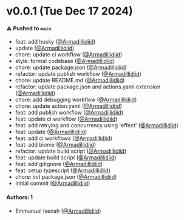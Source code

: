 # v0.0.1 (Tue Dec 17 2024)

#### ⚠️ Pushed to `main`

- feat: add husky ([@Armadillidiid](https://github.com/Armadillidiid))
- update ([@Armadillidiid](https://github.com/Armadillidiid))
- chore: update ci workflow ([@Armadillidiid](https://github.com/Armadillidiid))
- style: format codebase ([@Armadillidiid](https://github.com/Armadillidiid))
- chore: update package.json ([@Armadillidiid](https://github.com/Armadillidiid))
- refactor: update publish workflow ([@Armadillidiid](https://github.com/Armadillidiid))
- chore: update README.md ([@Armadillidiid](https://github.com/Armadillidiid))
- refactor: update package.json and actions.yaml extension ([@Armadillidiid](https://github.com/Armadillidiid))
- chore: add debugging workflow ([@Armadillidiid](https://github.com/Armadillidiid))
- chore: update action.yaml ([@Armadillidiid](https://github.com/Armadillidiid))
- feat: add publish workflow ([@Armadillidiid](https://github.com/Armadillidiid))
- feat: update ci workflow ([@Armadillidiid](https://github.com/Armadillidiid))
- feat: add retrying and concurrency using 'effect' ([@Armadillidiid](https://github.com/Armadillidiid))
- feat: update ([@Armadillidiid](https://github.com/Armadillidiid))
- feat: add ci workflows ([@Armadillidiid](https://github.com/Armadillidiid))
- feat: add biome ([@Armadillidiid](https://github.com/Armadillidiid))
- refactor: update build script ([@Armadillidiid](https://github.com/Armadillidiid))
- feat: update build script ([@Armadillidiid](https://github.com/Armadillidiid))
- feat: add gitignore ([@Armadillidiid](https://github.com/Armadillidiid))
- feat: setup typescript ([@Armadillidiid](https://github.com/Armadillidiid))
- chore: init package.json ([@Armadillidiid](https://github.com/Armadillidiid))
- Initial commit ([@Armadillidiid](https://github.com/Armadillidiid))

#### Authors: 1

- Emmanuel Isenah ([@Armadillidiid](https://github.com/Armadillidiid))
